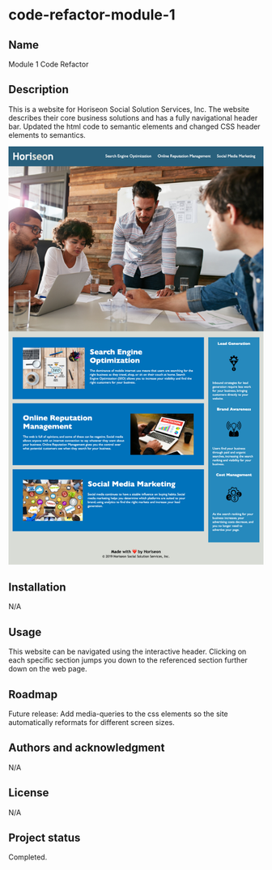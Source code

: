 # code-refactor-module-1

## Name
Module 1 Code Refactor

## Description
This is a website for Horiseon Social Solution Services, Inc. The website describes their core business solutions and has a fully navigational header bar.
Updated the html code to semantic elements and changed CSS header elements to semantics.

![alt text](./assets/images/HoriseonWebpage.html.png)

## Installation
N/A

## Usage
This website can be navigated using the interactive header. Clicking on each specific section jumps you down to the referenced section further down on the web page. 

## Roadmap
Future release: Add media-queries to the css elements so the site automatically reformats for different screen sizes.

## Authors and acknowledgment
N/A

## License
N/A

## Project status
Completed.
